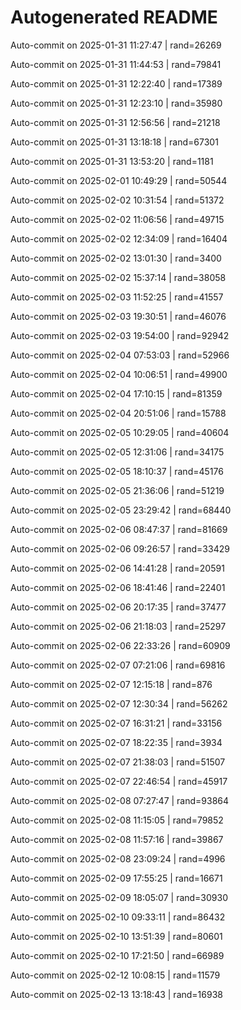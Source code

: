 # Autogenerated README

Auto-commit on 2025-01-31 11:27:47 | rand=26269

Auto-commit on 2025-01-31 11:44:53 | rand=79841

Auto-commit on 2025-01-31 12:22:40 | rand=17389

Auto-commit on 2025-01-31 12:23:10 | rand=35980

Auto-commit on 2025-01-31 12:56:56 | rand=21218

Auto-commit on 2025-01-31 13:18:18 | rand=67301

Auto-commit on 2025-01-31 13:53:20 | rand=1181

Auto-commit on 2025-02-01 10:49:29 | rand=50544

Auto-commit on 2025-02-02 10:31:54 | rand=51372

Auto-commit on 2025-02-02 11:06:56 | rand=49715

Auto-commit on 2025-02-02 12:34:09 | rand=16404

Auto-commit on 2025-02-02 13:01:30 | rand=3400

Auto-commit on 2025-02-02 15:37:14 | rand=38058

Auto-commit on 2025-02-03 11:52:25 | rand=41557

Auto-commit on 2025-02-03 19:30:51 | rand=46076

Auto-commit on 2025-02-03 19:54:00 | rand=92942

Auto-commit on 2025-02-04 07:53:03 | rand=52966

Auto-commit on 2025-02-04 10:06:51 | rand=49900

Auto-commit on 2025-02-04 17:10:15 | rand=81359

Auto-commit on 2025-02-04 20:51:06 | rand=15788

Auto-commit on 2025-02-05 10:29:05 | rand=40604

Auto-commit on 2025-02-05 12:31:06 | rand=34175

Auto-commit on 2025-02-05 18:10:37 | rand=45176

Auto-commit on 2025-02-05 21:36:06 | rand=51219

Auto-commit on 2025-02-05 23:29:42 | rand=68440

Auto-commit on 2025-02-06 08:47:37 | rand=81669

Auto-commit on 2025-02-06 09:26:57 | rand=33429

Auto-commit on 2025-02-06 14:41:28 | rand=20591

Auto-commit on 2025-02-06 18:41:46 | rand=22401

Auto-commit on 2025-02-06 20:17:35 | rand=37477

Auto-commit on 2025-02-06 21:18:03 | rand=25297

Auto-commit on 2025-02-06 22:33:26 | rand=60909

Auto-commit on 2025-02-07 07:21:06 | rand=69816

Auto-commit on 2025-02-07 12:15:18 | rand=876

Auto-commit on 2025-02-07 12:30:34 | rand=56262

Auto-commit on 2025-02-07 16:31:21 | rand=33156

Auto-commit on 2025-02-07 18:22:35 | rand=3934

Auto-commit on 2025-02-07 21:38:03 | rand=51507

Auto-commit on 2025-02-07 22:46:54 | rand=45917

Auto-commit on 2025-02-08 07:27:47 | rand=93864

Auto-commit on 2025-02-08 11:15:05 | rand=79852

Auto-commit on 2025-02-08 11:57:16 | rand=39867

Auto-commit on 2025-02-08 23:09:24 | rand=4996

Auto-commit on 2025-02-09 17:55:25 | rand=16671

Auto-commit on 2025-02-09 18:05:07 | rand=30930

Auto-commit on 2025-02-10 09:33:11 | rand=86432

Auto-commit on 2025-02-10 13:51:39 | rand=80601

Auto-commit on 2025-02-10 17:21:50 | rand=66989

Auto-commit on 2025-02-12 10:08:15 | rand=11579

Auto-commit on 2025-02-13 13:18:43 | rand=16938
